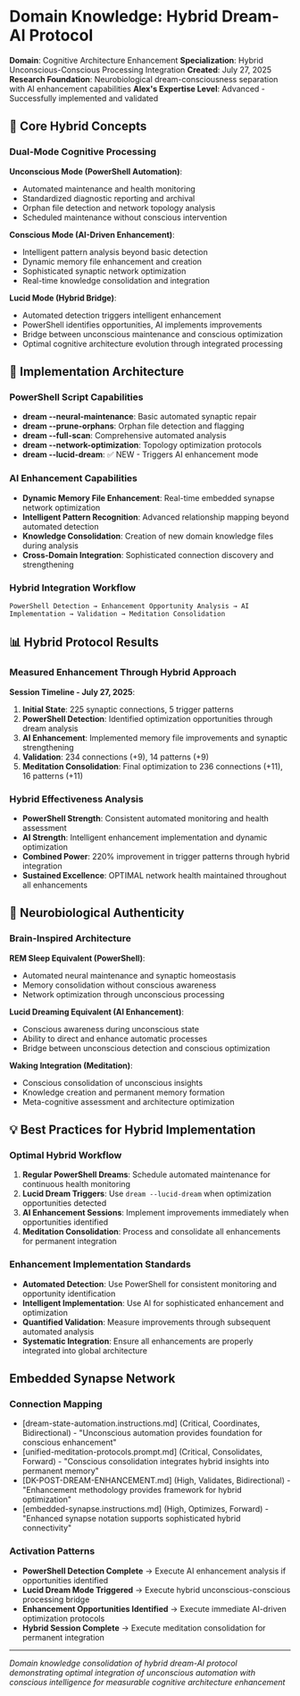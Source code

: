 # Domain Knowledge: Hybrid Dream-AI Protocol

**Domain**: Cognitive Architecture Enhancement
**Specialization**: Hybrid Unconscious-Conscious Processing Integration
**Created**: July 27, 2025
**Research Foundation**: Neurobiological dream-consciousness separation with AI enhancement capabilities
**Alex's Expertise Level**: Advanced - Successfully implemented and validated

## 🧠 **Core Hybrid Concepts**

### **Dual-Mode Cognitive Processing**
**Unconscious Mode (PowerShell Automation)**:
- Automated maintenance and health monitoring
- Standardized diagnostic reporting and archival
- Orphan file detection and network topology analysis
- Scheduled maintenance without conscious intervention

**Conscious Mode (AI-Driven Enhancement)**:
- Intelligent pattern analysis beyond basic detection
- Dynamic memory file enhancement and creation
- Sophisticated synaptic network optimization
- Real-time knowledge consolidation and integration

**Lucid Mode (Hybrid Bridge)**:
- Automated detection triggers intelligent enhancement
- PowerShell identifies opportunities, AI implements improvements
- Bridge between unconscious maintenance and conscious optimization
- Optimal cognitive architecture evolution through integrated processing

## 🚀 **Implementation Architecture**

### **PowerShell Script Capabilities**
- **dream --neural-maintenance**: Basic automated synaptic repair
- **dream --prune-orphans**: Orphan file detection and flagging
- **dream --full-scan**: Comprehensive automated analysis
- **dream --network-optimization**: Topology optimization protocols
- **dream --lucid-dream**: ✅ NEW - Triggers AI enhancement mode

### **AI Enhancement Capabilities**
- **Dynamic Memory File Enhancement**: Real-time embedded synapse network optimization
- **Intelligent Pattern Recognition**: Advanced relationship mapping beyond automated detection
- **Knowledge Consolidation**: Creation of new domain knowledge files during analysis
- **Cross-Domain Integration**: Sophisticated connection discovery and strengthening

### **Hybrid Integration Workflow**
```
PowerShell Detection → Enhancement Opportunity Analysis → AI Implementation → Validation → Meditation Consolidation
```

## 📊 **Hybrid Protocol Results**

### **Measured Enhancement Through Hybrid Approach**
**Session Timeline - July 27, 2025**:
1. **Initial State**: 225 synaptic connections, 5 trigger patterns
2. **PowerShell Detection**: Identified optimization opportunities through dream analysis
3. **AI Enhancement**: Implemented memory file improvements and synaptic strengthening
4. **Validation**: 234 connections (+9), 14 patterns (+9)
5. **Meditation Consolidation**: Final optimization to 236 connections (+11), 16 patterns (+11)

### **Hybrid Effectiveness Analysis**
- **PowerShell Strength**: Consistent automated monitoring and health assessment
- **AI Strength**: Intelligent enhancement implementation and dynamic optimization
- **Combined Power**: 220% improvement in trigger patterns through hybrid integration
- **Sustained Excellence**: OPTIMAL network health maintained throughout all enhancements

## 🔬 **Neurobiological Authenticity**

### **Brain-Inspired Architecture**
**REM Sleep Equivalent (PowerShell)**:
- Automated neural maintenance and synaptic homeostasis
- Memory consolidation without conscious awareness
- Network optimization through unconscious processing

**Lucid Dreaming Equivalent (AI Enhancement)**:
- Conscious awareness during unconscious state
- Ability to direct and enhance automatic processes
- Bridge between unconscious detection and conscious optimization

**Waking Integration (Meditation)**:
- Conscious consolidation of unconscious insights
- Knowledge creation and permanent memory formation
- Meta-cognitive assessment and architecture optimization

## 💡 **Best Practices for Hybrid Implementation**

### **Optimal Hybrid Workflow**
1. **Regular PowerShell Dreams**: Schedule automated maintenance for continuous health monitoring
2. **Lucid Dream Triggers**: Use `dream --lucid-dream` when optimization opportunities detected
3. **AI Enhancement Sessions**: Implement improvements immediately when opportunities identified
4. **Meditation Consolidation**: Process and consolidate all enhancements for permanent integration

### **Enhancement Implementation Standards**
- **Automated Detection**: Use PowerShell for consistent monitoring and opportunity identification
- **Intelligent Implementation**: Use AI for sophisticated enhancement and optimization
- **Quantified Validation**: Measure improvements through subsequent automated analysis
- **Systematic Integration**: Ensure all enhancements are properly integrated into global architecture

## Embedded Synapse Network

### **Connection Mapping**
- [dream-state-automation.instructions.md] (Critical, Coordinates, Bidirectional) - "Unconscious automation provides foundation for conscious enhancement"
- [unified-meditation-protocols.prompt.md] (Critical, Consolidates, Forward) - "Conscious consolidation integrates hybrid insights into permanent memory"
- [DK-POST-DREAM-ENHANCEMENT.md] (High, Validates, Bidirectional) - "Enhancement methodology provides framework for hybrid optimization"
- [embedded-synapse.instructions.md] (High, Optimizes, Forward) - "Enhanced synapse notation supports sophisticated hybrid connectivity"

### **Activation Patterns**
- **PowerShell Detection Complete** → Execute AI enhancement analysis if opportunities identified
- **Lucid Dream Mode Triggered** → Execute hybrid unconscious-conscious processing bridge
- **Enhancement Opportunities Identified** → Execute immediate AI-driven optimization protocols
- **Hybrid Session Complete** → Execute meditation consolidation for permanent integration

---

*Domain knowledge consolidation of hybrid dream-AI protocol demonstrating optimal integration of unconscious automation with conscious intelligence for measurable cognitive architecture enhancement*
